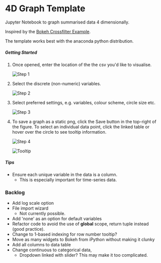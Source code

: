 # 4D Graph Template

Jupyter Notebook to graph summarised data 4 dimensionally.

Inspired by the [Bokeh Crossfilter Example](https://demo.bokehplots.com/apps/crossfilter).

The template works best with the anaconda python distribution.

##### Getting Started

1. Once opened, enter the location of the the csv you'd like to visualise.

   ![Step 1](https://user-images.githubusercontent.com/40549299/43490991-b50f0c04-951a-11e8-885a-1b3409a881cc.png)

2. Select the discrete (non-numeric) variables. 

   ![Step 2](https://user-images.githubusercontent.com/40549299/43491048-f02f03fc-951a-11e8-9cc4-d94da50c0ea1.png)

3. Select preferred settings, e.g. variables, colour scheme, circle size etc.

   ![Step 3](https://user-images.githubusercontent.com/40549299/43491154-47ada732-951b-11e8-98a7-a28910abbf77.png)

4. To save a graph as a static png, click the Save button in the top-right of the figure.
   To select an individual data point, click the linked table or hover over the circle to see tooltip information.

   ![Step 4](https://user-images.githubusercontent.com/40549299/43491234-a24d0732-951b-11e8-998e-e84b60e363bd.png)

   ![Tooltip](https://user-images.githubusercontent.com/40549299/43491502-c713e1a2-951c-11e8-8561-4c9808191750.png)

##### Tips

* Ensure each unique variable in the data is a column.
    *  This is especially important for time-series data.

### Backlog

- Add log scale option
- File import wizard
  - Not currently possible.
- Add 'none' as an option for default variables
- Refactor code to avoid the use of **global** scope, return tuple instead (good practice).
- Change to 1-based indexing for row number tooltip?
- Move as many widgets to Bokeh from iPython without making it clunky
- Add all columns to data table
- Change continuous to categorical data,
  - Dropdown linked with slider? This may make it too complicated.
